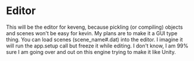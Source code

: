 # Editor
This will be the editor for keveng, because pickling (or compiling) objects and scenes won't be easy for kevin. My plans are to make it a 
GUI type thing. You can load scenes (scene_name#.dat) into the editor. I imagine it will run the app.setup call but freeze it while editing.
I don't know, I am 99% sure I am going over and out on this engine trying to make it like Unity.

